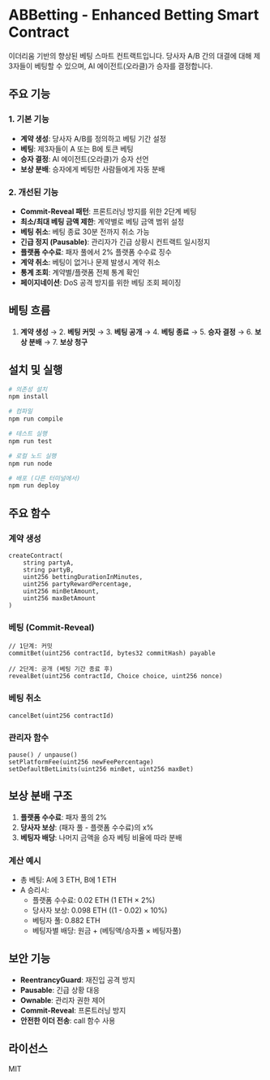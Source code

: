 # ABBetting - Enhanced Betting Smart Contract

이더리움 기반의 향상된 베팅 스마트 컨트랙트입니다. 당사자 A/B 간의 대결에 대해 제3자들이 베팅할 수 있으며, AI 에이전트(오라클)가 승자를 결정합니다.

## 주요 기능

### 1. 기본 기능
- **계약 생성**: 당사자 A/B를 정의하고 베팅 기간 설정
- **베팅**: 제3자들이 A 또는 B에 토큰 베팅
- **승자 결정**: AI 에이전트(오라클)가 승자 선언
- **보상 분배**: 승자에게 베팅한 사람들에게 자동 분배

### 2. 개선된 기능
- **Commit-Reveal 패턴**: 프론트러닝 방지를 위한 2단계 베팅
- **최소/최대 베팅 금액 제한**: 계약별로 베팅 금액 범위 설정
- **베팅 취소**: 베팅 종료 30분 전까지 취소 가능
- **긴급 정지 (Pausable)**: 관리자가 긴급 상황시 컨트랙트 일시정지
- **플랫폼 수수료**: 패자 풀에서 2% 플랫폼 수수료 징수
- **계약 취소**: 베팅이 없거나 문제 발생시 계약 취소
- **통계 조회**: 계약별/플랫폼 전체 통계 확인
- **페이지네이션**: DoS 공격 방지를 위한 베팅 조회 페이징

## 베팅 흐름

1. **계약 생성** → 2. **베팅 커밋** → 3. **베팅 공개** → 4. **베팅 종료** → 5. **승자 결정** → 6. **보상 분배** → 7. **보상 청구**

## 설치 및 실행

```bash
# 의존성 설치
npm install

# 컴파일
npm run compile

# 테스트 실행
npm run test

# 로컬 노드 실행
npm run node

# 배포 (다른 터미널에서)
npm run deploy
```

## 주요 함수

### 계약 생성
```solidity
createContract(
    string partyA,
    string partyB,
    uint256 bettingDurationInMinutes,
    uint256 partyRewardPercentage,
    uint256 minBetAmount,
    uint256 maxBetAmount
)
```

### 베팅 (Commit-Reveal)
```solidity
// 1단계: 커밋
commitBet(uint256 contractId, bytes32 commitHash) payable

// 2단계: 공개 (베팅 기간 종료 후)
revealBet(uint256 contractId, Choice choice, uint256 nonce)
```

### 베팅 취소
```solidity
cancelBet(uint256 contractId)
```

### 관리자 함수
```solidity
pause() / unpause()
setPlatformFee(uint256 newFeePercentage)
setDefaultBetLimits(uint256 minBet, uint256 maxBet)
```

## 보상 분배 구조

1. **플랫폼 수수료**: 패자 풀의 2%
2. **당사자 보상**: (패자 풀 - 플랫폼 수수료)의 x%
3. **베팅자 배당**: 나머지 금액을 승자 베팅 비율에 따라 분배

### 계산 예시
- 총 베팅: A에 3 ETH, B에 1 ETH
- A 승리시:
  - 플랫폼 수수료: 0.02 ETH (1 ETH × 2%)
  - 당사자 보상: 0.098 ETH ((1 - 0.02) × 10%)
  - 베팅자 풀: 0.882 ETH
  - 베팅자별 배당: 원금 + (베팅액/승자풀 × 베팅자풀)

## 보안 기능

- **ReentrancyGuard**: 재진입 공격 방지
- **Pausable**: 긴급 상황 대응
- **Ownable**: 관리자 권한 제어
- **Commit-Reveal**: 프론트러닝 방지
- **안전한 이더 전송**: call 함수 사용

## 라이선스

MIT